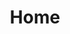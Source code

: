 ---
title: Home
hide_title: true
og_image: images/og-image.jpg
sections:
  - section_id: hero
    type: section_hero
    title: Hi, I'm Lewis Donovan.
    content: |-
      I'm a web developer based in London.
    actions:
      - label: More about me
        url: /about
        style: button
  - section_id: shareimg
    type: section_shareimg
  - section_id: latest-projects
    type: section_portfolio
    layout_style: mosaic
    title: Recent projects
    subtitle: >-
      Because every website needs some pretty pictures above the fold.
    projects_number: 6
    view_all_label: See all projects
    view_all_url: projects
  - section_id: services
    type: section_grid
    title: Services
    subtitle: >-
      "What is it you do again?"
    col_number: two
    is_numbered: true
    grid_items:
      - title: Web development
        content: |-
          I have 10 years' professional experience as a full-stack web developer, with several years experience working across both conventional and modern web technologies and techniques, including JavaScript (ES6+), Sass, NodeJS, React, Angular, Git, Docker, CI/CD, PHP, MySQL, NoSQL, GraphQL and many more.
      - title: Systems architecture
        content: |-
          I have many years' experience with defining and architecting solutions that fit the most complex of business and user requirements. I'm fluent in all modern cloud, local and server environments, and am able to quickly match the available technologies to best fit the needs of a given project.
      - title: Tech consulting
        content: |-
          Got a great idea but don't know how to bring it to life? Not sure what kinds of skills you need to hire in order to realise your vision? Need help figuring out if your concept is technologically viable? I can guide you through the often inscrutable process of getting your product from paper to post-launch.
      - title: Public speaking
        content: |-
          Looking for a guest speaker at your next tech conference? Need someone to educate your staff about technology? Want a host for your next tech meetup? I have broad experience speaking and presenting a wide variety of topics, especially in the tech and entertainment sectors. Drop me a line, let's talk.
  - section_id: latest-press
    type: section_press
    title: Press
    subtitle: >-
      Let's be honest, we all love a bit of validation.
    posts_number: 6
    col_number: three
    actions:
    - label: See all press articles
      url: press
      style: button
layout: advanced
---